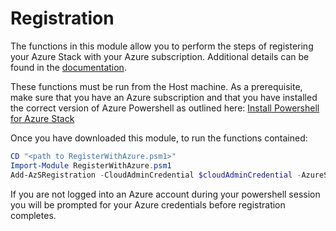 # Registration

The functions in this module allow you to perform the steps of registering your Azure Stack with your Azure subscription. Additional details can be found in the [documentation](https://docs.microsoft.com/en-us/azure/azure-stack/azure-stack-register).

These functions must be run from the Host machine. As a prerequisite, make sure that you have an Azure subscription and that you have installed the correct version of Azure Powershell as outlined here: [Install Powershell for Azure Stack](https://docs.microsoft.com/en-us/azure/azure-stack/azure-stack-powershell-install)

Once you have downloaded this module, to run the functions contained:

```powershell
CD "<path to RegisterWithAzure.psm1>"
Import-Module RegisterWithAzure.psm1
Add-AzSRegistration -CloudAdminCredential $cloudAdminCredential -AzureSubscriptionId $AzureSubscriptionId -JeaComputerName $JeaComputerName
```

If you are not logged into an Azure account during your powershell session you will be prompted for your Azure credentials before registration completes.
